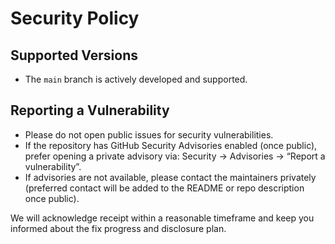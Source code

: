 # Security Policy

## Supported Versions

- The `main` branch is actively developed and supported.

## Reporting a Vulnerability

- Please do not open public issues for security vulnerabilities.
- If the repository has GitHub Security Advisories enabled (once public), prefer opening a private advisory via: Security → Advisories → “Report a vulnerability”.
- If advisories are not available, please contact the maintainers privately (preferred contact will be added to the README or repo description once public).

We will acknowledge receipt within a reasonable timeframe and keep you informed about the fix progress and disclosure plan.


